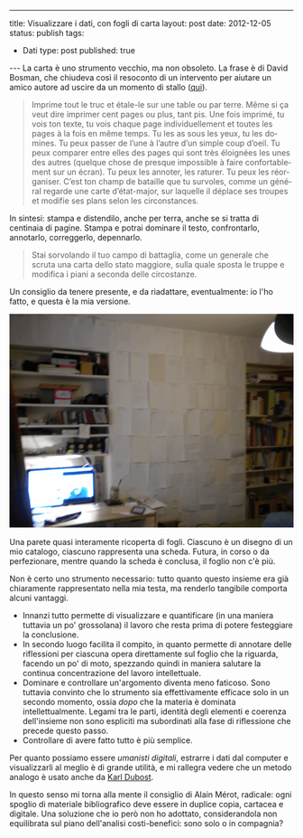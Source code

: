 --- 
title: Visualizzare i dati, con fogli di carta
layout: post
date: 2012-12-05
status: publish
tags: 
- Dati
type: post
published: true

--- La carta è uno strumento vecchio, ma non obsoleto. La frase è di David Bosman, che chiudeva così il resoconto di un intervento per aiutare un amico autore ad uscire da un momento di stallo ([qui][1]).

><span lang="fr">Imprime tout le truc et étale-le sur une table ou par terre. Même si ça veut dire imprimer cent pages ou plus, tant pis. Une fois imprimé, tu vois ton texte, tu vois chaque page individuellement et toutes les pages à la fois en même temps. Tu les as sous les yeux, tu les domines. Tu peux passer de l’une à l’autre d’un simple coup d’oeil. Tu peux comparer entre elles des pages qui sont très éloignées les unes des autres (quelque chose de presque impossible à faire confortablement sur un écran). Tu peux les annoter, les raturer. Tu peux les réorganiser. C’est ton champ de bataille que tu survoles, comme un général regarde une carte d’état-major, sur laquelle il déplace ses troupes et modifie ses plans selon les circonstances.</span>

In sintesi: stampa e distendilo, anche per terra, anche se si tratta di centinaia di pagine. Stampa e potrai dominare il testo, confrontarlo, annotarlo, correggerlo, depennarlo.

>Stai sorvolando il tuo campo di battaglia, come un generale che scruta una carta dello stato maggiore, sulla quale sposta le truppe e modifica i piani a seconda delle circostanze.

Un consiglio da tenere presente, e da riadattare, eventualmente: io l'ho fatto, e questa è la mia versione.

<img title="Sono fogli, sulla parete" src="/immagini/dati-lotto.gif" alt="Una parete ricoperta di fogli">

Una parete quasi interamente ricoperta di fogli. Ciascuno è un disegno di un mio catalogo, ciascuno rappresenta una scheda. Futura, in corso o da perfezionare, mentre quando la scheda è conclusa, il foglio non c'è più.

Non è certo uno strumento necessario: tutto quanto questo insieme era già chiaramente rappresentato nella mia testa, ma renderlo tangibile comporta alcuni vantaggi.

* Innanzi tutto permette di visualizzare e quantificare (in una maniera tuttavia un po' grossolana) il lavoro che resta prima di potere festeggiare la conclusione.
* In secondo luogo facilita il compito, in quanto permette di annotare delle riflessioni per ciascuna opera direttamente sul foglio che la riguarda, facendo un po' di moto, spezzando quindi in maniera salutare la continua concentrazione del lavoro intellettuale.
* Dominare e controllare un'argomento diventa meno faticoso. Sono tuttavia convinto che lo strumento sia effettivamente efficace solo in un secondo momento, ossia *dopo* che la materia è dominata intellettualmente. Legami tra le parti, identità degli elementi e coerenza dell'insieme non sono espliciti ma subordinati alla fase di riflessione che precede questo passo.
* Controllare di avere fatto tutto è più semplice.

Per quanto possiamo essere <i>umanisti digitali</i>, estrarre i dati dal <span lang="en">computer</span> e visualizzarli al meglio è di grande utilità, e mi rallegra vedere che un metodo analogo è usato anche da [<span lang="fr">Karl Dubost</span>][2].

In questo senso mi torna alla mente il consiglio di <span lang="fr">Alain Mérot</span>, radicale: ogni spoglio di materiale bibliografico deve essere in duplice copia, cartacea e digitale. Una soluzione che io però non ho adottato, considerandola non equilibrata sul piano dell'analisi costi-benefici: sono solo o in compagnia?
 

[1]:http://davidbosman.fr/blog/2010/12/08/sortir-dune-impasse/ "Sul suo blog, in francese"
[2]: http://la-grange.net/2012/11/05/todo "Sul suo blog, in francese"